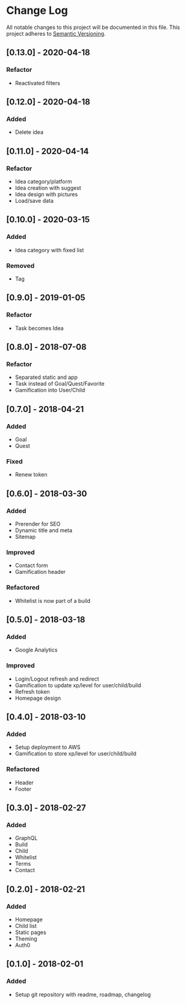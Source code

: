 # Change Log
All notable changes to this project will be documented in this file.
This project adheres to [Semantic Versioning](http://semver.org/).

## [0.13.0] - 2020-04-18

### Refactor
- Reactivated filters

## [0.12.0] - 2020-04-18

### Added
- Delete idea

## [0.11.0] - 2020-04-14

### Refactor
- Idea category/platform
- Idea creation with suggest
- Idea design with pictures
- Load/save data

## [0.10.0] - 2020-03-15

### Added
- Idea category with fixed list

### Removed
- Tag

## [0.9.0] - 2019-01-05

### Refactor
- Task becomes Idea

## [0.8.0] - 2018-07-08

### Refactor
- Separated static and app
- Task instead of Goal/Quest/Favorite
- Gamification into User/Child

## [0.7.0] - 2018-04-21

### Added
- Goal
- Quest

### Fixed
- Renew token

## [0.6.0] - 2018-03-30

### Added
- Prerender for SEO
- Dynamic title and meta
- Sitemap

### Improved
- Contact form
- Gamification header

### Refactored
- Whitelist is now part of a build

## [0.5.0] - 2018-03-18

### Added
- Google Analytics

### Improved
- Login/Logout refresh and redirect
- Gamification to update xp/level for user/child/build
- Refresh token
- Homepage design

## [0.4.0] - 2018-03-10

### Added
- Setup deployment to AWS
- Gamification to store xp/level for user/child/build

### Refactored
- Header
- Footer

## [0.3.0] - 2018-02-27

### Added
- GraphQL
- Build
- Child
- Whitelist
- Terms
- Contact

## [0.2.0] - 2018-02-21

### Added
- Homepage
- Child list
- Static pages
- Theming
- Auth0

## [0.1.0] - 2018-02-01

### Added
- Setup git repository with readme, roadmap, changelog
